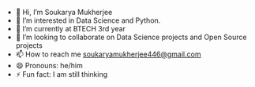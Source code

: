 - 👋 Hi, I’m Soukarya Mukherjee
- 👀 I’m interested in Data Science and Python.
- 🌱 I’m currently at BTECH 3rd year
- 💞️ I’m looking to collaborate on Data Science projects and Open Source projects
- 📫 How to reach me soukaryamukherjee446@gmail.com
- 😄 Pronouns: he/him
- ⚡ Fun fact: I am still thinking
